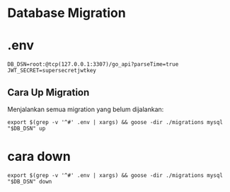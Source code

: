 # Database Migration

# .env
```code
DB_DSN=root:@tcp(127.0.0.1:3307)/go_api?parseTime=true
JWT_SECRET=supersecretjwtkey
```

## Cara Up Migration
Menjalankan semua migration yang belum dijalankan:

```code
export $(grep -v '^#' .env | xargs) && goose -dir ./migrations mysql "$DB_DSN" up
```

# cara down
```code
export $(grep -v '^#' .env | xargs) && goose -dir ./migrations mysql "$DB_DSN" down
```